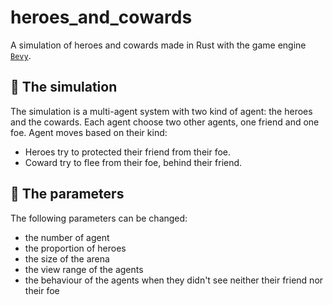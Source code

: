 # heroes_and_cowards

A simulation of heroes and cowards made in Rust with the game engine [`Bevy`](https://bevyengine.org/).

## 👾 The simulation

The simulation is a multi-agent system with two kind of agent: the heroes and the cowards.
Each agent choose two other agents, one friend and one foe.
Agent moves based on their kind:
- Heroes try to protected their friend from their foe.
- Coward try to flee from their foe, behind their friend.

## 🔧 The parameters

The following parameters can be changed: 
- the number of agent
- the proportion of heroes
- the size of the arena
- the view range of the agents
- the behaviour of the agents when they didn't see neither their friend nor their foe
